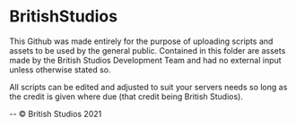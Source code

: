 # BritishStudios

This Github was made entirely for the purpose of uploading scripts and assets to be used by the general public. Contained in this folder are assets made by the British Studios Development Team and had no external input unless otherwise stated so.

All scripts can be edited and adjusted to suit your servers needs so long as the credit is given where due (that credit being British Studios).

-- © British Studios 2021
